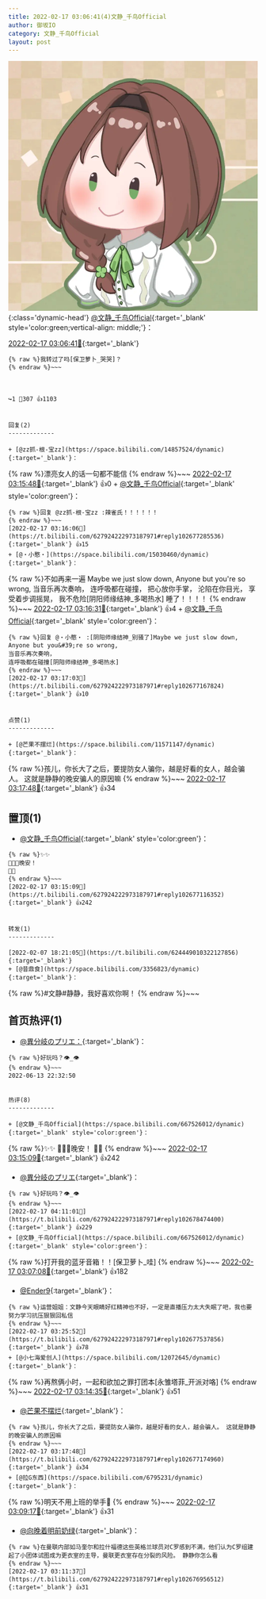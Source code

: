 ```yaml
---
title: 2022-02-17 03:06:41(4)文静_千鸟Official
author: 御坂IO
category: 文静_千鸟Official
layout: post
---
```


![img](/images/ac7482ed1b9a7f203dc68c0c4a77c488a27b108a.jpg){:class='dynamic-head'}
[@文静_千鸟Official](https://space.bilibili.com/667526012/dynamic){:target='_blank' style='color:green;vertical-align: middle;'}：

[2022-02-17 03:06:41🔗](https://t.bilibili.com/627924222973187971){:target='_blank'}

~~~
{% raw %}我转过了吗[保卫萝卜_哭哭]？
{% endraw %}~~~



↪️1 💬307 👍1103


回复(2)
-------------

+ [@zz抓-根-宝zz](https://space.bilibili.com/14857524/dynamic){:target='_blank'}：
~~~
{% raw %}漂亮女人的话一句都不能信
{% endraw %}~~~
[2022-02-17 03:15:48🔗](https://t.bilibili.com/627924222973187971#reply102677226352){:target='_blank'} 👍0
    + [@文静_千鸟Official](https://space.bilibili.com/667526012/dynamic){:target='_blank' style='color:green'}：
~~~
{% raw %}回复 @zz抓-根-宝zz :辣雀氏！！！！！！
{% endraw %}~~~
[2022-02-17 03:16:06🔗](https://t.bilibili.com/627924222973187971#reply102677285536){:target='_blank'} 👍15
+ [@・小憨・](https://space.bilibili.com/15030460/dynamic){:target='_blank'}：
~~~
{% raw %}不如再来一遍
Maybe we just slow down, 
Anyone but you&#39;re so wrong, 
当音乐再次奏响，
连呼吸都在碰撞，
把心放你手掌，
沦陷在你目光，
享受着步调摇晃，
我不危险[阴阳师缘结神_多喝热水]
睡了！！！！
{% endraw %}~~~
[2022-02-17 03:16:31🔗](https://t.bilibili.com/627924222973187971#reply102677234160){:target='_blank'} 👍4
    + [@文静_千鸟Official](https://space.bilibili.com/667526012/dynamic){:target='_blank' style='color:green'}：
~~~
{% raw %}回复 @・小憨・ :[阴阳师缘结神_别骚了]Maybe we just slow down, 
Anyone but you&#39;re so wrong, 
当音乐再次奏响，
连呼吸都在碰撞[阴阳师缘结神_多喝热水]
{% endraw %}~~~
[2022-02-17 03:17:03🔗](https://t.bilibili.com/627924222973187971#reply102677167824){:target='_blank'} 👍10


点赞(1)
-------------

+ [@芒果不摆烂](https://space.bilibili.com/11571147/dynamic){:target='_blank'}：
~~~
{% raw %}孩儿，你长大了之后，要提防女人骗你，越是好看的女人，越会骗人。 这就是静静的晚安骗人的原因嘛
{% endraw %}~~~
[2022-02-17 03:17:48🔗](https://t.bilibili.com/627924222973187971#reply102677174960){:target='_blank'} 👍34


置顶(1)
-------------

+ [@文静_千鸟Official](https://space.bilibili.com/667526012/dynamic){:target='_blank' style='color:green'}：
~~~
{% raw %}✨✨
👩😎🎵晚安！
👗🧥
{% endraw %}~~~
[2022-02-17 03:15:09🔗](https://t.bilibili.com/627924222973187971#reply102677116352){:target='_blank'} 👍242


转发(1)
-------------

[2022-02-07 18:21:05🔗](https://t.bilibili.com/624449010322127856){:target='_blank'}
+ [@昔鼎食](https://space.bilibili.com/3356823/dynamic){:target='_blank'}：
~~~
{% raw %}#文静#静静，我好喜欢你啊！
{% endraw %}~~~






首页热评(1)
-------------

+ [@異分岐のプリエ：](https://space.bilibili.com/1056997306/dynamic){:target='_blank'}：
~~~
{% raw %}好玩吗？👁️_👁️
{% endraw %}~~~
2022-06-13 22:32:50


热评(8)
-------------

+ [@文静_千鸟Official](https://space.bilibili.com/667526012/dynamic){:target='_blank' style='color:green'}：
~~~
{% raw %}✨✨
👩😎🎵晚安！
👗🧥
{% endraw %}~~~
[2022-02-17 03:15:09🔗](https://t.bilibili.com/627924222973187971#reply102677116352){:target='_blank'} 👍242
+ [@異分岐のプリエ](https://space.bilibili.com/1056997306/dynamic){:target='_blank'}：
~~~
{% raw %}好玩吗？👁️_👁️
{% endraw %}~~~
[2022-02-17 04:11:01🔗](https://t.bilibili.com/627924222973187971#reply102678474400){:target='_blank'} 👍229
+ [@文静_千鸟Official](https://space.bilibili.com/667526012/dynamic){:target='_blank' style='color:green'}：
~~~
{% raw %}打开我的蓝牙音箱！！[保卫萝卜_哇]
{% endraw %}~~~
[2022-02-17 03:07:08🔗](https://t.bilibili.com/627924222973187971#reply102676875008){:target='_blank'} 👍182
+ [@Ender9](https://space.bilibili.com/1986662/dynamic){:target='_blank'}：
~~~
{% raw %}运营姐姐：文静今天眼睛好红精神也不好，一定是直播压力太大失眠了吧，我也要努力学习抗压狠狠回私信
{% endraw %}~~~
[2022-02-17 03:25:52🔗](https://t.bilibili.com/627924222973187971#reply102677537856){:target='_blank'} 👍78
+ [@小七海爱创人](https://space.bilibili.com/12072645/dynamic){:target='_blank'}：
~~~
{% raw %}再熬俩小时，一起和欲加之罪打团本[永雏塔菲_开派对咯]
{% endraw %}~~~
[2022-02-17 03:14:35🔗](https://t.bilibili.com/627924222973187971#reply102677215712){:target='_blank'} 👍51
+ [@芒果不摆烂](https://space.bilibili.com/11571147/dynamic){:target='_blank'}：
~~~
{% raw %}孩儿，你长大了之后，要提防女人骗你，越是好看的女人，越会骗人。 这就是静静的晚安骗人的原因嘛
{% endraw %}~~~
[2022-02-17 03:17:48🔗](https://t.bilibili.com/627924222973187971#reply102677174960){:target='_blank'} 👍34
+ [@拉G东西](https://space.bilibili.com/6795231/dynamic){:target='_blank'}：
~~~
{% raw %}明天不用上班的举手🙋‍
{% endraw %}~~~
[2022-02-17 03:09:17🔗](https://t.bilibili.com/627924222973187971#reply102677000848){:target='_blank'} 👍31
+ [@向晚着明前奶绿](https://space.bilibili.com/268813561/dynamic){:target='_blank'}：
~~~
{% raw %}在曼联内部如马奎尔和拉什福德这些英格兰球员对C罗感到不满，他们认为C罗组建起了小团体试图成为更衣室的主导，曼联更衣室存在分裂的风险。 静静你怎么看
{% endraw %}~~~
[2022-02-17 03:11:37🔗](https://t.bilibili.com/627924222973187971#reply102676956512){:target='_blank'} 👍31


